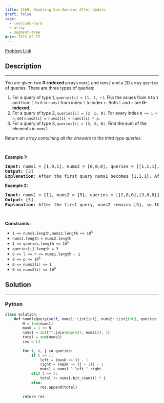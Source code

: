 ```yaml
---
title: 2569. Handling Sum Queries After Update
draft: false
tags: 
  - leetcode-hard
  - array
  - segment-tree
date: 2023-02-27
---
```


[Problem Link](https://leetcode.com/problems/handling-sum-queries-after-update/)

## Description

---
<p>You are given two <strong>0-indexed</strong> arrays <code>nums1</code> and <code>nums2</code> and a 2D array <code>queries</code> of queries. There are three types of queries:</p>

<ol>
	<li>For a query of type 1, <code>queries[i]&nbsp;= [1, l, r]</code>. Flip the values from <code>0</code> to <code>1</code> and from <code>1</code> to <code>0</code> in <code>nums1</code>&nbsp;from index <code>l</code> to index <code>r</code>. Both <code>l</code> and <code>r</code> are <strong>0-indexed</strong>.</li>
	<li>For a query of type 2, <code>queries[i]&nbsp;= [2, p, 0]</code>. For every index <code>0 &lt;= i &lt; n</code>, set&nbsp;<code>nums2[i] =&nbsp;nums2[i]&nbsp;+ nums1[i]&nbsp;* p</code>.</li>
	<li>For a query of type 3, <code>queries[i]&nbsp;= [3, 0, 0]</code>. Find the sum of the elements in <code>nums2</code>.</li>
</ol>

<p>Return <em>an array containing all the answers to the third type&nbsp;queries.</em></p>

<p>&nbsp;</p>
<p><strong class="example">Example 1:</strong></p>

<pre>
<strong>Input:</strong> nums1 = [1,0,1], nums2 = [0,0,0], queries = [[1,1,1],[2,1,0],[3,0,0]]
<strong>Output:</strong> [3]
<strong>Explanation:</strong> After the first query nums1 becomes [1,1,1]. After the second query, nums2 becomes [1,1,1], so the answer to the third query is 3. Thus, [3] is returned.
</pre>

<p><strong class="example">Example 2:</strong></p>

<pre>
<strong>Input:</strong> nums1 = [1], nums2 = [5], queries = [[2,0,0],[3,0,0]]
<strong>Output:</strong> [5]
<strong>Explanation:</strong> After the first query, nums2 remains [5], so the answer to the second query is 5. Thus, [5] is returned.
</pre>

<p>&nbsp;</p>
<p><strong>Constraints:</strong></p>

<ul>
	<li><code>1 &lt;= nums1.length,nums2.length &lt;= 10<sup>5</sup></code></li>
	<li><code>nums1.length = nums2.length</code></li>
	<li><code>1 &lt;= queries.length &lt;= 10<sup>5</sup></code></li>
	<li><code><font face="monospace">queries[i].length = 3</font></code></li>
	<li><code><font face="monospace">0 &lt;= l &lt;= r &lt;= nums1.length - 1</font></code></li>
	<li><code><font face="monospace">0 &lt;= p &lt;= 10<sup>6</sup></font></code></li>
	<li><code>0 &lt;= nums1[i] &lt;= 1</code></li>
	<li><code>0 &lt;= nums2[i] &lt;= 10<sup>9</sup></code></li>
</ul>


## Solution

---
### Python
``` py title='handling-sum-queries-after-update'
class Solution:
    def handleQuery(self, nums1: List[int], nums2: List[int], queries: List[List[int]]) -> List[int]:
        N = len(nums1)
        mask = 1 << N
        nums1 = int("".join(map(str, nums1)), 2)
        total = sum(nums2)
        res = []
        
        for t, i, j in queries:
            if t == 1:
                left = (mask >> i) - 1
                right = (mask >> (j + 1)) - 1
                nums1 = nums1 ^ left ^ right
            elif t == 2:
                total += nums1.bit_count() * i
            else:
                res.append(total)
        
        return res
```

